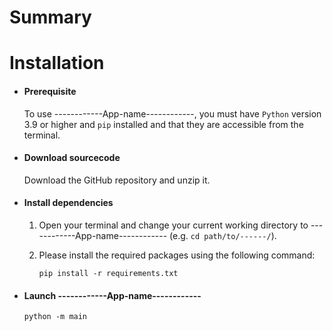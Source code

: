 # Summary
<div style="text-align: right">  </div> 


# Installation

  - #### Prerequisite 
    
    To use ------------App-name------------, you must have ```Python``` version 3.9 or higher and ```pip``` installed
    and that they are accessible from the terminal.
    
  - #### Download sourcecode 
    Download the GitHub repository and unzip it.
    
  - #### Install dependencies  
    1. Open your terminal and change your current working directory to ------------App-name------------ (e.g. ```cd path/to/------/```). 
    2. Please install the required packages using the following command: 
      
       ```pip install -r requirements.txt``` 
       
  - #### Launch  ------------App-name------------
      
       ```python -m main``` 
      

